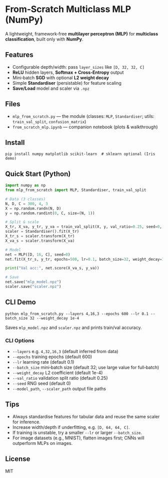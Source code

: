 
# From‑Scratch Multiclass MLP (NumPy)

A lightweight, framework‑free **multilayer perceptron (MLP)** for **multiclass classification**, built only with **NumPy**.

## Features
- Configurable depth/width: pass `layer_sizes` like `[D, 32, 32, C]`
- **ReLU** hidden layers, **Softmax + Cross‑Entropy** output
- Mini‑batch **SGD** with optional **L2 weight decay**
- Simple **Standardiser** (persistable) for feature scaling
- **Save/Load** model and scaler via `.npz`

## Files
- `mlp_from_scratch.py` — the module (classes: `MLP`, `Standardiser`; utils: `train_val_split`, `confusion_matrix`)
- `from_scratch_mlp.ipynb` — companion notebook (plots & walkthrough)

## Install
```
pip install numpy matplotlib scikit-learn  # sklearn optional (Iris demo)
```

## Quick Start (Python)
```python
import numpy as np
from mlp_from_scratch import MLP, Standardiser, train_val_split

# Data (3 classes)
N, D, C = 300, 4, 3
X = np.random.randn(N, D)
y = np.random.randint(0, C, size=(N, 1))

# Split & scale
X_tr, X_va, y_tr, y_va = train_val_split(X, y, val_ratio=0.25, seed=0, stratify=True)
scaler = Standardiser().fit(X_tr)
X_tr_s = scaler.transform(X_tr)
X_va_s = scaler.transform(X_va)

# Model
net = MLP([D, 16, C], seed=0)
net.fit(X_tr_s, y_tr, epochs=500, lr=0.1, batch_size=32, weight_decay=1e-4)

print("Val acc:", net.score(X_va_s, y_va))

# Save
net.save("mlp_model.npz")
scaler.save("scaler.npz")
```

## CLI Demo
```
python mlp_from_scratch.py --layers 4,16,3 --epochs 600 --lr 0.1 --batch_size 32 --weight_decay 1e-4
```
Saves `mlp_model.npz` and `scaler.npz` and prints train/val accuracy.

### CLI Options
- `--layers` e.g. `4,32,16,3` (default inferred from data)
- `--epochs` training epochs (default 600)
- `--lr` learning rate (default 0.1)
- `--batch_size` mini‑batch size (default 32; use large value for full‑batch)
- `--weight_decay` L2 coefficient (default 1e-4)
- `--val_ratio` validation split ratio (default 0.25)
- `--seed` RNG seed (default 0)
- `--model_path`, `--scaler_path` output file paths

## Tips
- Always standardise features for tabular data and reuse the same scaler for inference.
- Increase width/depth if underfitting, e.g. `[D, 64, 64, C]`.
- If training is unstable, try a smaller `--lr` or larger `--batch_size`.
- For image datasets (e.g., MNIST), flatten images first; CNNs will outperform MLPs on images.

## License
MIT
